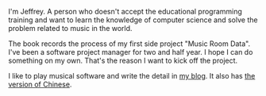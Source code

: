 I'm Jeffrey. A person who doesn't accept the educational programming training and want to learn the knowledge of computer science and solve the problem related to music in the world.

The book records the process of my first side project "Music Room Data". I've been a software project manager for two and half year. I hope I can do something on my own. That's the reason I want to kick off the project.

I like to play musical software and write the detail in [my blog](https://medium.com/music-tech-alliance). It also has [the version of Chinese](https://musictech.tw/). 

